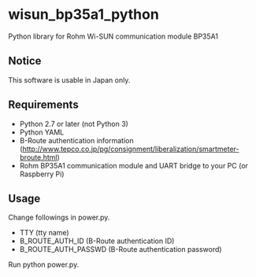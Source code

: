 # wisun_bp35a1_python
Python library for Rohm Wi-SUN communication module BP35A1

Notice
------

This software is usable in Japan only.

Requirements
------------

   * Python 2.7 or later (not Python 3)
   * Python YAML
   * B-Route authentication information (http://www.tepco.co.jp/pg/consignment/liberalization/smartmeter-broute.html)
   * Rohm BP35A1 communication module and UART bridge to your PC (or Raspberry Pi)

Usage
-----

Change followings in power.py.

   * TTY (tty name)
   * B_ROUTE_AUTH_ID (B-Route authentication ID)
   * B_ROUTE_AUTH_PASSWD (B-Route authentication password)

Run python power.py.
